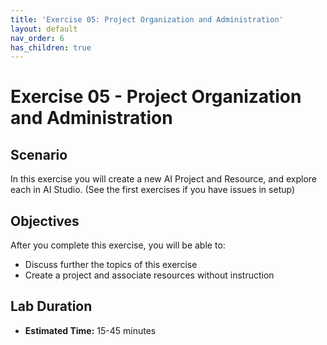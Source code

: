```yaml
---
title: 'Exercise 05: Project Organization and Administration'
layout: default
nav_order: 6
has_children: true
---
```


# Exercise 05 - Project Organization and Administration

##  Scenario

In this exercise you will create a new AI Project and Resource, and explore each in AI Studio. (See the first exercises if you have issues in setup)

## Objectives

After you complete this exercise, you will be able to:

* Discuss further the topics of this exercise
* Create a project and associate resources without instruction

## Lab Duration

* **Estimated Time:** 15-45 minutes